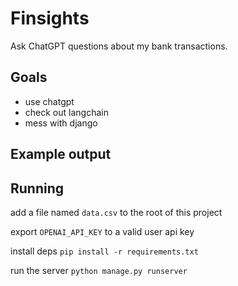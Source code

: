# Finsights

Ask ChatGPT questions about my bank transactions. 

## Goals

- use chatgpt
- check out langchain
- mess with django

## Example output



## Running

add a file named `data.csv` to the root of this project

export `OPENAI_API_KEY` to a valid user api key

install deps `pip install -r requirements.txt`

run the server `python manage.py runserver`

